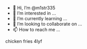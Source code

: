 - 👋 Hi, I’m @m1str335
- 👀 I’m interested in ...
- 🌱 I’m currently learning ...
- 💞️ I’m looking to collaborate on ...
- 📫 How to reach me ...

<!---
m1str335/m1str335 is a ✨ special ✨ repository because its `README.md` (this file) appears on your GitHub profile.
You can click the Preview link to take a look at your changes.
---> chicken fries 4lyf

